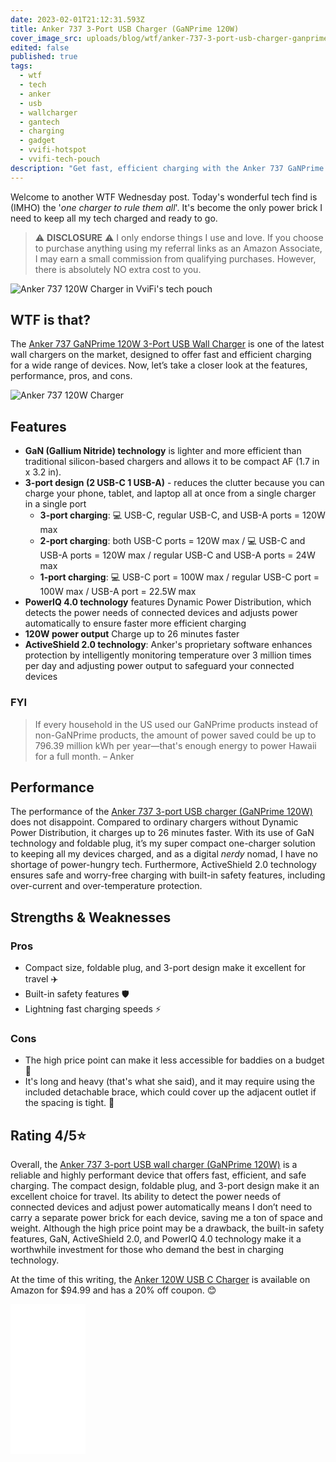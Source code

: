 ```yaml
---
date: 2023-02-01T21:12:31.593Z
title: Anker 737 3-Port USB Charger (GaNPrime 120W)
cover_image_src: uploads/blog/wtf/anker-737-3-port-usb-charger-ganprime-120w-cover.jpg
edited: false
published: true
tags:
  - wtf
  - tech
  - anker
  - usb
  - wallcharger
  - gantech
  - charging
  - gadget
  - vvifi-hotspot
  - vvifi-tech-pouch
description: "Get fast, efficient charging with the Anker 737 GaNPrime 120W, PPS 3-Port USB Wall Charger. In-depth review covers key features, performance, and pros/cons. Make an informed decision with our comprehensive review! #anker #wallcharger #gantech #charging #gadgets"
---
```


Welcome to another WTF Wednesday post. Today's wonderful tech find is (IMHO) the '_one charger to rule them all_'. It's become the only power brick I need to keep all my tech charged and ready to go.

> ⚠️ **DISCLOSURE** ⚠️ I only endorse things I use and love. If you choose to purchase anything using my referral links as an Amazon Associate, I may earn a small commission from qualifying purchases. However, there is absolutely NO extra cost to you.

<img src="https://res.cloudinary.com/shecodez/image/upload/v1675292211/vvifi_fyi%20blog/Anker-737-120W-Charger-in-vvifi-tech-pouch.jpg" alt="Anker 737 120W Charger in VviFi's tech pouch">

## WTF is that?
The [Anker 737 GaNPrime 120W 3-Port USB Wall Charger](https://amzn.to/3Hs536Z) is one of the latest wall chargers on the market, designed to offer fast and efficient charging for a wide range of devices. Now,  let’s take a closer look at the features, performance, pros, and cons.

<img src="https://res.cloudinary.com/shecodez/image/upload/v1675292192/vvifi_fyi%20blog/Anker-737-120W-Charger.jpg" alt="Anker 737 120W Charger">

## Features 
- **GaN (Gallium Nitride) technology** is lighter and more efficient than traditional silicon-based chargers and allows it to be compact AF (1.7 in x 3.2 in). 
- **3-port design (2 USB-C 1 USB-A)** - reduces the clutter because you can charge your phone, tablet, and laptop all at once from a single charger in a single port
  - **3-port charging**: 💻 USB-C, regular USB-C, and USB-A ports = 120W max 
  - **2-port charging**: both USB-C ports = 120W max / 💻 USB-C and USB-A ports = 120W max / regular USB-C and USB-A ports = 24W max 
  - **1-port charging**: 💻 USB-C port = 100W max / regular USB-C port = 100W max / USB-A port = 22.5W max
- **PowerIQ 4.0 technology** features Dynamic Power Distribution, which detects the power needs of connected devices and adjusts power automatically to ensure faster more efficient charging
- **120W power output** Charge up to 26 minutes faster
- **ActiveShield 2.0 technology**: Anker's proprietary software enhances protection by intelligently monitoring temperature over 3 million times per day and adjusting power output to safeguard your connected devices


### FYI
>  If every household in the US used our GaNPrime products instead of non-GaNPrime products, the amount of power saved could be up to 796.39 million kWh per year—that's enough energy to power Hawaii for a full month. 
– Anker

## Performance
The performance of the [Anker 737 3-port USB charger (GaNPrime 120W)](https://amzn.to/3Hs536Z) does not disappoint. Compared to ordinary chargers without Dynamic Power Distribution, it charges up to 26 minutes faster. With its use of GaN technology and foldable plug, it’s my super compact one-charger solution to keeping all my devices charged, and as a digital _nerdy_ nomad, I have no shortage of power-hungry tech. Furthermore, ActiveShield 2.0 technology ensures safe and worry-free charging with built-in safety features, including over-current and over-temperature protection.

## Strengths & Weaknesses 
### Pros
- Compact size, foldable plug, and 3-port design make it excellent for travel ✈️
- Built-in safety features 🛡️
- Lightning fast charging speeds ⚡
### Cons
- The high price point can make it less accessible for baddies on a budget 🤑
- It's long and heavy (that's what she said), and it may require using the included detachable brace, which could cover up the adjacent outlet if the spacing is tight. 🔌

## Rating 4/5⭐
Overall, the [Anker 737 3-port USB wall charger (GaNPrime 120W)](https://amzn.to/3Hs536Z) is a reliable and highly performant device that offers fast, efficient, and safe charging. The compact design, foldable plug, and 3-port design make it an excellent choice for travel. Its ability to detect the power needs of connected devices and adjust power automatically means I don’t need to carry a separate power brick for each device, saving me a ton of space and weight. Although the high price point may be a drawback, the built-in safety features, GaN, ActiveShield 2.0, and PowerIQ 4.0 technology make it a worthwhile investment for those who demand the best in charging technology.

At the time of this writing, the [Anker 120W USB C Charger](https://amzn.to/3Hs536Z) is available on Amazon for $94.99 and  has a 20% off coupon. 😊

<iframe sandbox="allow-popups allow-scripts allow-modals allow-forms allow-same-origin" style="width:120px;height:240px;" marginwidth="0" marginheight="0" scrolling="no" frameborder="0" src="//ws-na.amazon-adsystem.com/widgets/q?ServiceVersion=20070822&OneJS=1&Operation=GetAdHtml&MarketPlace=US&source=ss&ref=as_ss_li_til&ad_type=product_link&tracking_id=vvifi_fyi-20&language=en_US&marketplace=amazon&region=US&placement=B09W2N774C&asins=B09W2N774C&linkId=fc8e9204a1bea48a89e1769a6f607b26&show_border=true&link_opens_in_new_window=true"></iframe>